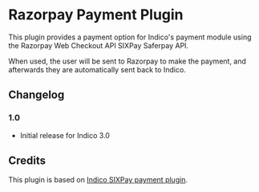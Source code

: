 # Razorpay Payment Plugin


This plugin provides a payment option for Indico's payment module using the
Razorpay Web Checkout API
SIXPay Saferpay API.

When used, the user will be sent to Razorpay to make the payment, and afterwards
they are automatically sent back to Indico.

## Changelog

### 1.0

- Initial release for Indico 3.0

## Credits

This plugin is based on [Indico SIXPay payment plugin](https://github.com/indico/indico-plugins/tree/master/payment_sixpay).
